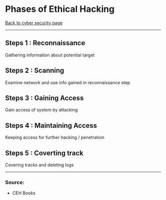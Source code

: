 # Phases of Ethical Hacking
[Back to cyber security page](index.md)
- --
## Steps 1 : Reconnaissance
Gathering information about potential target

## Steps 2 : Scanning
Examine network and use info gained in reconnaissance step

## Steps 3 : Gaining Access
Gain access of system by attacking 

## Steps 4 : Maintaining Access
Keeping access for further hacking / penetration

## Steps 5 : Coverting track
Covering tracks and deleting logs
- --

### Source:
- CEH Books